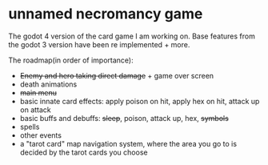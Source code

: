 # unnamed necromancy game
 The godot 4 version of the card game I am working on. Base features from the godot 3 version have been re implemented + more. 

 The roadmap(in order of importance):
 - ~~Enemy and hero taking direct damage~~ + game over screen
 - death animations
 - ~~main menu~~
 - basic innate card effects: apply poison on hit, apply hex on hit, attack up on attack
 - basic buffs and debuffs: ~~sleep~~, poison, attack up, hex, ~~symbols~~
 - spells
 - other events
 - a "tarot card" map navigation system, where the area you go to is decided by the tarot cards you choose

